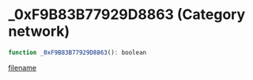 # _0xF9B83B77929D8863 (Category network)

```js
function _0xF9B83B77929D8863(): boolean
```

[filename](_0xF9B83B77929D8863_m.md ':include')